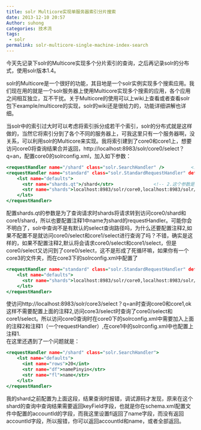 ```yaml
---
title: solr Multicore实现单服务器索引分片搜索
date: 2013-12-10 20:57
Author: suhong
categories: 技术流
tags:
 - solr
permalink: solr-multicore-single-machine-index-search
---
```


今天先记录下solr的Multicore实现多个分片索引的查询，之后再记录solr的分布式，使用solr版本1.4。  

solr的Multicore是一个很好的功能，其目地是一个solr实例实现多个搜索应用。我们现在用的就是一个solr服务器上使用Multicore实现多个搜索的应用，各个应用之间相互独立，互不干扰。关于Multicore的使用可以上wiki上查看或者查看solr包下example/multicore的实现，solr的wiki还是很给力的，功能详细讲解也详细。  

当solr中的索引过大时可以考虑将索引拆分成若干个索引，solr的分布式就是这样做的，当然它将索引分到了各个不同的服务器上，可我这里只有一个服务器啊，没关系，可以利用solr的Multicore来实现。我将索引建到了core0和core1上，想要访问core0将查询结果合并返回，http://localhost:8983/solr/core0/select？q=an，配置core0的solrconfig.xml，加入如下参数：

~~~~ {.html name="code"}
<requestHandler name="/shard" class="solr.SearchHandler" />          <!-- 1.这里用来建立一个shard路径的查询请求，你可以根据情况设置成你需要的-->
<requestHandler name="standard" class="solr.StandardRequestHandler" default="true">
    <lst name="defaults">
      <str name="shards.qt">/shard</str>               <!-- 2.这个参数是上面1中的配置 -->
      <str name="shards">localhost:8983/solr/core0,localhost:8983/solr/core1</str>   <!-- 3.这里指明shard存在core0和core1中，将会请求core0和core1 -->
    </lst>
</requestHandler>
~~~~

配置shards.qt的参数是为了查询请求时shards将请求转到访问core0/shard和core1/shard，所以也要配置注释1中name为shard的requestHandler。可能你会不明白了，solr中查询不是有默认的select查询路径吗，为什么还要配置注释2,如果不配置不是就访问core0/select和core1/select进行查询了吗？不错，确实是这样的，如果不配置注释2,默认将会请求core0/select和core1/select，但是core0/select又访问到了core0/select，这不是形成了死循环嘛，如果你有一个core3的文件夹，而在core3下的solrconfig.xml中配置了

~~~~ {.html name="code"}
<requestHandler name="standard" class="solr.StandardRequestHandler" default="true">
    <lst name="defaults">
      <str name="shards">localhost:8983/solr/core0,localhost:8983/solr/core1</str>
    </lst>
</requestHandler>
~~~~

使访问http://localhost:8983/solr/core3/select？q=an时查询core0和core1,ok这样不需要配置上面的注释2,访问core3/select时查询了core0/select和core1/select。所以访问core0查询时在core0下的solrconfig.xml中需要加入上面的注释2和注释1（一个requestHandler）,在core1中的solrconfig.xml中也配置上注释1.  
在这里还遇到了一个问题就是：

~~~~ {.html name="code"}
<requestHandler name="/shard" class="solr.SearchHandler">
    <lst name="defaults">
      <int name="rows">20</int>
      <str name="df">namePinyin</str>
      <str name="fl">name</str>
    </lst>
</requestHandler>
~~~~

我的shard之前配置为上面这段，结果查询时报错，调试源码才发现，原来在这个shard的查询中查询结果需要返回keyField字段，也就是你在schema.xml配置文件中配置的accountId的字段，而我这里设置fl返回了name字段，而没有返回accountId字段，所以报错，你可以返回accountId和name，或者全部返回。
